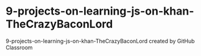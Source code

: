 # 9-projects-on-learning-js-on-khan-TheCrazyBaconLord
9-projects-on-learning-js-on-khan-TheCrazyBaconLord created by GitHub Classroom
